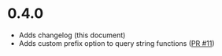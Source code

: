 # 0.4.0

- Adds changelog (this document)
- Adds custom prefix option to query string functions ([PR #11](https://github.com/Creuna-Oslo/js-utils/pull/11))
